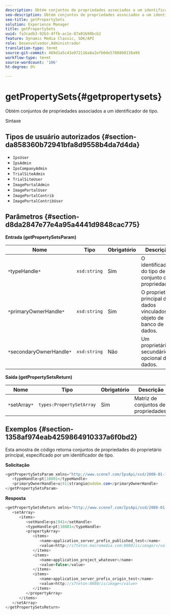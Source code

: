 ```yaml
---
description: Obtém conjuntos de propriedades associados a um identificador de tipo.
seo-description: Obtém conjuntos de propriedades associados a um identificador de tipo.
seo-title: getPropertySets
solution: Experience Manager
title: getPropertySets
uuid: fa3cadb3-92b3-4ffb-ac1e-87a01b98bcb2
feature: Dynamic Media Classic, SDK/API
role: Desenvolvedor,Administrador
translation-type: tm+mt
source-git-commit: 469d1a5c43a972116a8a2efb0de5708800130a99
workflow-type: tm+mt
source-wordcount: '106'
ht-degree: 0%

---
```



# getPropertySets{#getpropertysets}

Obtém conjuntos de propriedades associados a um identificador de tipo.

Sintaxe

## Tipos de usuário autorizados {#section-da858360b72941bfa8d9558b4da7d4da}

* `IpsUser`
* `IpsAdmin`
* `IpsCompanyAdmin`
* `TrialSiteAdmin`
* `TrialSiteUser`
* `ImagePortalAdmin`
* `ImagePortalUser`
* `ImagePortalContrib`
* `ImagePortalContribUser`

## Parâmetros {#section-d8da2847e77e4a95a4441d9848cac775}

**Entrada (getPropertySetsParam)**

| Nome | Tipo | Obrigatório | Descrição |
|---|---|---|---|
| `*`typeHandle`*` | `xsd:string` | Sim | O identificador do tipo de conjunto de propriedades. |
| `*`primaryOwnerHandle`*` | `xsd:string` | Sim | O proprietário principal dos dados vinculados ao objeto de banco de dados. |
| `*`secondaryOwnerHandle`*` | `xsd:string` | Não | Um proprietário secundário opcional dos dados. |

**Saída (getPropertySetsReturn)**

| Nome | Tipo | Obrigatório | Descrição |
|---|---|---|---|
| `*`setArray`*` | `types:PropertySetArray` | Sim | Matriz de conjuntos de propriedades. |

## Exemplos {#section-1358af974eab4259864910337a6f0bd2}

Esta amostra de código retorna conjuntos de propriedades do proprietário principal, especificado por um identificador de tipo.

**Solicitação**

```java
<getPropertySetsParam xmlns="http://www.scene7.com/IpsApi/xsd/2008-01-15">
   <typeHandle>pt|10801</typeHandle>
   <primaryOwnerHandle>u|41|strangio@adobe.com</primaryOwnerHandle>
</getPropertySetsParam>
```

**Resposta**

```java
<getPropertySetsReturn xmlns="http://www.scene7.com/IpsApi/xsd/2008-01-15">
   <setArray>
      <items>
         <setHandle>ps|941</setHandle>
         <typeHandle>pt|10801</typeHandle>
         <propertyArray>
            <items>
               <name>application_server_prefix_published_test</name>
               <value>http://s7teton.macromedia.com:8080/is/image/</value>
            </items>
            <items>
               <name>application_project_whatever</name>
               <value>false</value>
            </items>
            <items>
               <name>application_server_prefix_origin_test</name>
               <value>http://s7teton:8080/is/image</value>
            </items>
         </propertyArray>
      </items>
   </setArray>
</getPropertySetsReturn>
```

